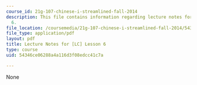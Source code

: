 ```yaml
---
course_id: 21g-107-chinese-i-streamlined-fall-2014
description: This file contains information regarding lecture notes for [LC] lesson
  6.
file_location: /coursemedia/21g-107-chinese-i-streamlined-fall-2014/54346ce06288a4a116d3f08edcc41c7a_MIT21G_107F14_Chars6.pdf
file_type: application/pdf
layout: pdf
title: Lecture Notes for [LC] Lesson 6
type: course
uid: 54346ce06288a4a116d3f08edcc41c7a

---
```

None